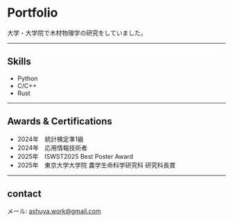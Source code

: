# Portfolio

大学・大学院で木材物理学の研究をしていました。

---

## Skills
- Python
- C/C++
- Rust

---

## Awards & Certifications
- 2024年　統計検定準1級
- 2024年　応用情報技術者
- 2025年　ISWST2025 Best Poster Award
- 2025年　東京大学大学院 農学生命科学研究科 研究科長賞

---

## contact
メール: ashuya.work@gmail.com
